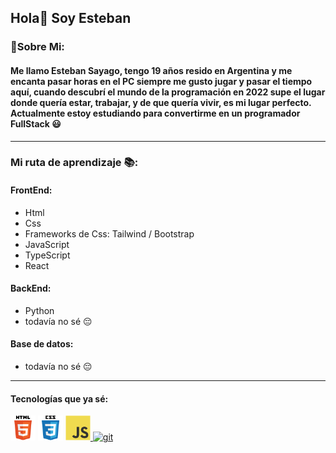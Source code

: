 ## Hola👋 Soy Esteban
### 🌟Sobre Mi:
#### Me llamo Esteban Sayago, tengo 19 años resido en Argentina y me encanta pasar horas en el PC siempre me gusto jugar y pasar el tiempo aquí, cuando descubrí el mundo de la programación en 2022 supe el lugar donde quería estar, trabajar, y de que quería vivir, es mi lugar perfecto. Actualmente estoy estudiando para convertirme en un programador FullStack 😃

---
### Mi ruta de aprendizaje 📚:

#### FrontEnd:

* Html
* Css
* Frameworks de Css: Tailwind / Bootstrap
* JavaScript
* TypeScript
* React

#### BackEnd:

* Python
* todavía no sé 😔

#### Base de datos:
* todavía no sé 😔
---
<h4 align="left">Tecnologías que ya sé:</h4>
<p align="left">
 <a href="https://www.w3.org/html/" target="_blank" rel="noreferrer"> <img src="https://raw.githubusercontent.com/devicons/devicon/master/icons/html5/html5-original-wordmark.svg" alt="html5" width="40" height="40" title="Html"/></a> 
<a href="https://www.w3schools.com/css/" target="_blank" rel="noreferrer"> <img src="https://raw.githubusercontent.com/devicons/devicon/master/icons/css3/css3-original-wordmark.svg" alt="css3" width="40" height="40" title= "Css"/></a>
<a href="https://developer.mozilla.org/en-US/docs/Web/JavaScript" target="_blank" rel="noreferrer"> <img src="https://raw.githubusercontent.com/devicons/devicon/master/icons/javascript/javascript-original.svg" alt="javascript" width="40" height="40" title="JavaScript"/> </a> 
 <a href="https://git-scm.com/" target="_blank" rel="noreferrer"> <img src="https://www.vectorlogo.zone/logos/git-scm/git-scm-icon.svg" alt="git" width="40" height="40" title="Git"/></a>
</p>
